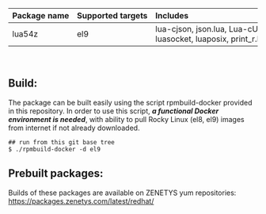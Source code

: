 | Package&nbsp;name | Supported&nbsp;targets | Includes |
| :--- | :--- | :--- |
| lua54z | <nobr>el9</nobr> | <nobr>lua-cjson, json.lua, Lua-cURLv3, luafilesystem, </nobr><br/><nobr>luasocket, luaposix, print_r.lua, luasnmp</nobr> |
<br/>


## Build:

The package can be built easily using the script rpmbuild-docker provided in this repository. In order to use this script, _**a functional Docker environment is needed**_, with ability to pull Rocky Linux (el8, el9) images from internet if not already downloaded.

```
## run from this git base tree
$ ./rpmbuild-docker -d el9
```

## Prebuilt packages:

Builds of these packages are available on ZENETYS yum repositories:<br/>
https://packages.zenetys.com/latest/redhat/
